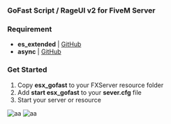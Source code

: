 ### GoFast Script / RageUI v2 for FiveM Server

### Requirement
- **es_extended** | [GitHub](https://github.com/ESX-Org/es_extended)
- **async** | [GitHub](https://github.com/ESX-Org/async)

### Get Started
1) Copy **esx_gofast** to your FXServer resource folder
2) Add **start esx_gofast** to your **sever.cfg** file
3) Start your server or resource


![aa](https://cdn.discordapp.com/attachments/834924184223481876/981340172190904381/unknown.png)
![aa](https://cdn.discordapp.com/attachments/834924184223481876/981340682302152744/unknown.png)
